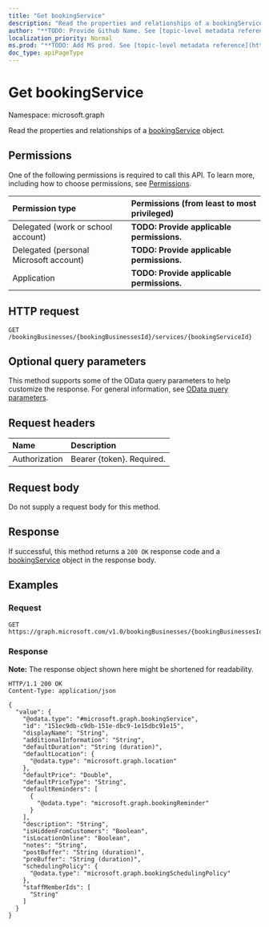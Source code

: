 ```yaml
---
title: "Get bookingService"
description: "Read the properties and relationships of a bookingService object."
author: "**TODO: Provide Github Name. See [topic-level metadata reference](https://msgo.azurewebsites.net/add/document/guidelines/metadata.html#topic-level-metadata)**"
localization_priority: Normal
ms.prod: "**TODO: Add MS prod. See [topic-level metadata reference](https://msgo.azurewebsites.net/add/document/guidelines/metadata.html#topic-level-metadata)**"
doc_type: apiPageType
---
```


# Get bookingService
Namespace: microsoft.graph



Read the properties and relationships of a [bookingService](../resources/bookingservice.md) object.

## Permissions
One of the following permissions is required to call this API. To learn more, including how to choose permissions, see [Permissions](/graph/permissions-reference).

|Permission type|Permissions (from least to most privileged)|
|:---|:---|
|Delegated (work or school account)|**TODO: Provide applicable permissions.**|
|Delegated (personal Microsoft account)|**TODO: Provide applicable permissions.**|
|Application|**TODO: Provide applicable permissions.**|

## HTTP request

<!-- {
  "blockType": "ignored"
}
-->
``` http
GET /bookingBusinesses/{bookingBusinessesId}/services/{bookingServiceId}
```

## Optional query parameters
This method supports some of the OData query parameters to help customize the response. For general information, see [OData query parameters](/graph/query-parameters).

## Request headers
|Name|Description|
|:---|:---|
|Authorization|Bearer {token}. Required.|

## Request body
Do not supply a request body for this method.

## Response

If successful, this method returns a `200 OK` response code and a [bookingService](../resources/bookingservice.md) object in the response body.

## Examples

### Request
<!-- {
  "blockType": "request",
  "name": "get_bookingservice"
}
-->
``` http
GET https://graph.microsoft.com/v1.0/bookingBusinesses/{bookingBusinessesId}/services/{bookingServiceId}
```


### Response
**Note:** The response object shown here might be shortened for readability.
<!-- {
  "blockType": "response",
  "truncated": true,
  "@odata.type": "microsoft.graph.bookingService"
}
-->
``` http
HTTP/1.1 200 OK
Content-Type: application/json

{
  "value": {
    "@odata.type": "#microsoft.graph.bookingService",
    "id": "151ec9db-c9db-151e-dbc9-1e15dbc91e15",
    "displayName": "String",
    "additionalInformation": "String",
    "defaultDuration": "String (duration)",
    "defaultLocation": {
      "@odata.type": "microsoft.graph.location"
    },
    "defaultPrice": "Double",
    "defaultPriceType": "String",
    "defaultReminders": [
      {
        "@odata.type": "microsoft.graph.bookingReminder"
      }
    ],
    "description": "String",
    "isHiddenFromCustomers": "Boolean",
    "isLocationOnline": "Boolean",
    "notes": "String",
    "postBuffer": "String (duration)",
    "preBuffer": "String (duration)",
    "schedulingPolicy": {
      "@odata.type": "microsoft.graph.bookingSchedulingPolicy"
    },
    "staffMemberIds": [
      "String"
    ]
  }
}
```

